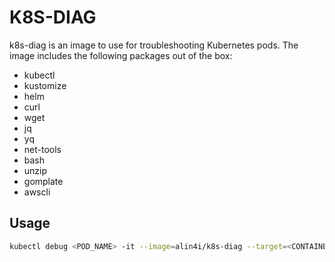 # K8S-DIAG

k8s-diag is an image to use for troubleshooting Kubernetes pods. The image includes the following packages out of the box:

- kubectl
- kustomize
- helm
- curl
- wget
- jq
- yq
- net-tools
- bash
- unzip
- gomplate
- awscli

## Usage

```bash
kubectl debug <POD_NAME> -it --image=alin4i/k8s-diag --target=<CONTAINER_NAME>
```
